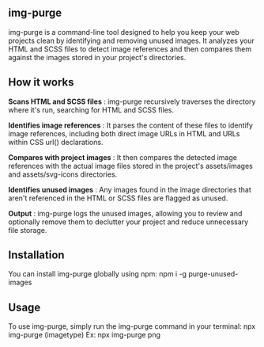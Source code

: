## img-purge
img-purge is a command-line tool designed to help you keep your web projects clean by identifying and removing unused images. It analyzes your HTML and SCSS files to detect image references and then compares them against the images stored in your project's directories.

## How it works
**Scans HTML and SCSS files** : img-purge recursively traverses the directory where it's run, searching for HTML and SCSS files.

**Identifies image references** : It parses the content of these files to identify image references, including both direct image URLs in HTML and URLs within CSS url() declarations.

**Compares with project images** : It then compares the detected image references with the actual image files stored in the project's assets/images and assets/svg-icons directories.

**Identifies unused images** : Any images found in the image directories that aren't referenced in the HTML or SCSS files are flagged as unused.

**Output** : img-purge logs the unused images, allowing you to review and optionally remove them to declutter your project and reduce unnecessary file storage.

## Installation
You can install img-purge globally using npm: npm i -g purge-unused-images

## Usage
To use img-purge, simply run the img-purge command in your terminal: npx img-purge (imagetype) Ex: npx img-purge png
